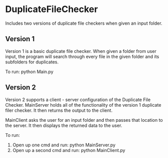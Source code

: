 # DuplicateFileChecker
Includes two versions of duplicate file checkers when given an input folder.

## Version 1
Version 1 is a basic duplicate file checker. 
When given a folder from user input, the program will search through every file in the given folder and its subfolders for duplicates.

To run: python Main.py

## Version 2
Version 2 supports a client - server configuration of the Duplicate File Checker.
MainServer holds all of the functionality of the version 1 duplicate filer checker. It then returns the output to the client.

MainClient asks the user for an input folder and then passes that location to the server. It then displays the returned data to the user.

To run:
1. Open up one cmd and run: python MainServer.py
2. Open up a second cmd and run: python MainClient.py

